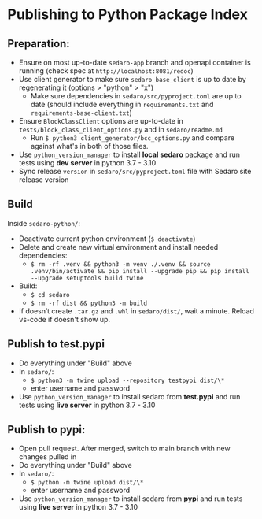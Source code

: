 # Publishing to Python Package Index

## Preparation:

- Ensure on most up-to-date `sedaro-app` branch and openapi container is running (check spec at `http://localhost:8081/redoc`)
- Use client generator to make sure `sedaro_base_client` is up to date by regenerating it (options > "python" > "x")
  - Make sure dependencies in `sedaro/src/pyproject.toml` are up to date (should include everything in `requirements.txt` and `requirements-base-client.txt`)
- Ensure `BlockClassClient` options are up-to-date in `tests/block_class_client_options.py` and in `sedaro/readme.md`
  - Run `$ python3 client_generator/bcc_options.py` and compare against what's in both of those files.
- Use `python_version_manager` to install **local sedaro** package and run tests using **dev server** in python 3.7 - 3.10
- Sync release `version` in `sedaro/src/pyproject.toml` file with Sedaro site release version

## Build

Inside `sedaro-python/`:

- Deactivate current python environment (`$ deactivate`)
- Delete and create new virtual environment and install needed dependencies:
  - `$ rm -rf .venv && python3 -m venv ./.venv && source .venv/bin/activate && pip install --upgrade pip && pip install --upgrade setuptools build twine`
- Build:
  - `$ cd sedaro`
  - `$ rm -rf dist && python3 -m build`
- If doesn’t create `.tar.gz` and `.whl` in `sedaro/dist/`, wait a minute. Reload vs-code if doesn't show up.

## Publish to test.pypi

- Do everything under "Build" above
- In `sedaro/`:
  - `$ python3 -m twine upload --repository testpypi dist/\*`
  - enter username and password
- Use `python_version_manager` to install sedaro from **test.pypi** and run tests using **live server** in python 3.7 - 3.10

## Publish to pypi:

- Open pull request. After merged, switch to main branch with new changes pulled in
- Do everything under "Build" above
- In `sedaro/`:
  - `$ python -m twine upload dist/\*`
  - enter username and password
- Use `python_version_manager` to install sedaro from **pypi** and run tests using **live server** in python 3.7 - 3.10
